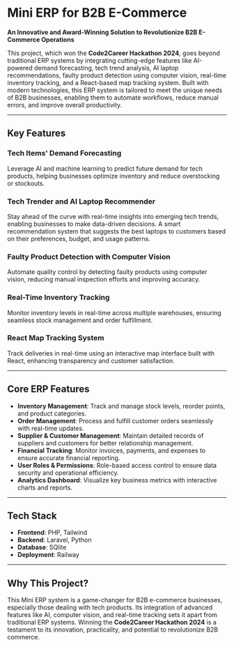 # Mini ERP for B2B E-Commerce  
**An Innovative and Award-Winning Solution to Revolutionize B2B E-Commerce Operations**  

This project, which won the **Code2Career Hackathon 2024**, goes beyond traditional ERP systems by integrating cutting-edge features like AI-powered demand forecasting, tech trend analysis, AI laptop recommendations, faulty product detection using computer vision, real-time inventory tracking, and a React-based map tracking system. Built with modern technologies, this ERP system is tailored to meet the unique needs of B2B businesses, enabling them to automate workflows, reduce manual errors, and improve overall productivity.

---

## Key Features  

### Tech Items' Demand Forecasting  
Leverage AI and machine learning to predict future demand for tech products, helping businesses optimize inventory and reduce overstocking or stockouts.  

### Tech Trender and AI Laptop Recommender 
Stay ahead of the curve with real-time insights into emerging tech trends, enabling businesses to make data-driven decisions. A smart recommendation system that suggests the best laptops to customers based on their preferences, budget, and usage patterns. 

### Faulty Product Detection with Computer Vision  
Automate quality control by detecting faulty products using computer vision, reducing manual inspection efforts and improving accuracy.  

### Real-Time Inventory Tracking  
Monitor inventory levels in real-time across multiple warehouses, ensuring seamless stock management and order fulfillment.  

### React Map Tracking System  
Track deliveries in real-time using an interactive map interface built with React, enhancing transparency and customer satisfaction.  

---

## Core ERP Features  

- **Inventory Management**: Track and manage stock levels, reorder points, and product categories.  
- **Order Management**: Process and fulfill customer orders seamlessly with real-time updates.  
- **Supplier & Customer Management**: Maintain detailed records of suppliers and customers for better relationship management.  
- **Financial Tracking**: Monitor invoices, payments, and expenses to ensure accurate financial reporting.  
- **User Roles & Permissions**: Role-based access control to ensure data security and operational efficiency.  
- **Analytics Dashboard**: Visualize key business metrics with interactive charts and reports.  

---

## Tech Stack  

- **Frontend**: PHP, Tailwind  
- **Backend**: Laravel, Python  
- **Database**: SQlite      
- **Deployment**: Railway  

---

## Why This Project?  
This Mini ERP system is a game-changer for B2B e-commerce businesses, especially those dealing with tech products. Its integration of advanced features like AI, computer vision, and real-time tracking sets it apart from traditional ERP systems. Winning the **Code2Career Hackathon 2024** is a testament to its innovation, practicality, and potential to revolutionize B2B commerce. 
